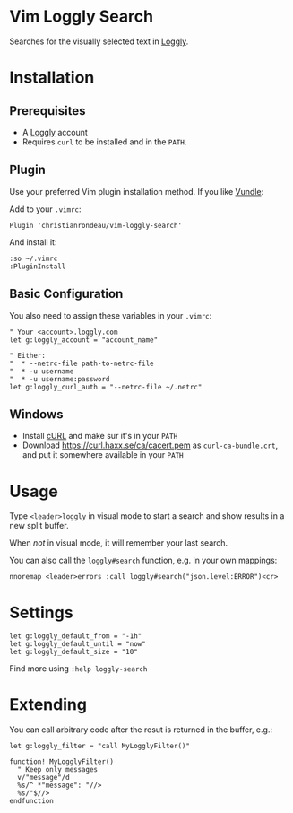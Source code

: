 # Vim Loggly Search

Searches for the visually selected text in [Loggly](https://www.loggly.com).

# Installation

## Prerequisites

* A [Loggly](https://www.loggly.com) account
* Requires `curl` to be installed and in the `PATH`.

## Plugin

Use your preferred Vim plugin installation method. If you like [Vundle](https://github.com/VundleVim/Vundle.vim):

Add to your `.vimrc`:

    Plugin 'christianrondeau/vim-loggly-search'

And install it:

    :so ~/.vimrc
    :PluginInstall

## Basic Configuration

You also need to assign these variables in your `.vimrc`:

    " Your <account>.loggly.com
    let g:loggly_account = "account_name"

    " Either:
    "  * --netrc-file path-to-netrc-file
    "  * -u username
    "  * -u username:password
    let g:loggly_curl_auth = "--netrc-file ~/.netrc"

## Windows

* Install [cURL](https://curl.haxx.se/) and make sur it's in your `PATH`
* Download https://curl.haxx.se/ca/cacert.pem as `curl-ca-bundle.crt`, and put it somewhere available in your `PATH`

# Usage

Type `<leader>loggly` in visual mode to start a search and show results in a new split buffer.

When *not* in visual mode, it will remember your last search.

You can also call the `loggly#search` function, e.g. in your own mappings:

    nnoremap <leader>errors :call loggly#search("json.level:ERROR")<cr>

# Settings

    let g:loggly_default_from = "-1h"
    let g:loggly_default_until = "now"
    let g:loggly_default_size = "10"

Find more using `:help loggly-search`

# Extending

You can call arbitrary code after the resut is returned in the buffer, e.g.:

    let g:loggly_filter = "call MyLogglyFilter()"
    
    function! MyLogglyFilter()
      " Keep only messages
      v/"message"/d
      %s/^ *"message": "//>
      %s/"$//>
    endfunction
